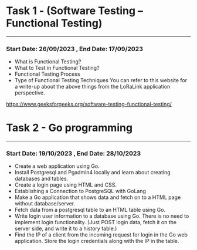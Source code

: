 # Task 1 - (Software Testing – Functional Testing)
*** 

### Start Date:    26/09/2023 , End Date:  17/09/2023

* What is Functional Testing?
* What to Test in Functional Testing?
* Functional Testing Process
* Type of Functional Testing Techniques
You can refer to this website for a write-up about the above things from the LoRaLink application perspective.

https://www.geeksforgeeks.org/software-testing-functional-testing/

# Task 2 - Go programming
***

### Start Date:    19/10/2023 , End Date: 28/10/2023

* Create a web application using Go.
* Install Postgresql and Pgadmin4 locally and learn about creating databases and tables.
* Create a login page using HTML and CSS.
* Establishing a Connection to PostgreSQL with GoLang
* Make a Go application that shows data and fetch on to a HTML page without database/server.
* Fetch data from a postgresql table to an HTML table using Go.
* Write login user information to a database using Go. There is no need to implement login functionality. (Just POST login data, fetch it on the server side, and write it to a history table.)
* Find the IP of a client from the incoming request for login in the Go web application. Store the login credentials along with the IP in the table.

